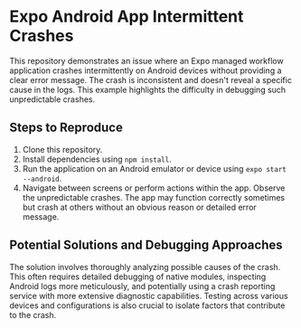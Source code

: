 # Expo Android App Intermittent Crashes

This repository demonstrates an issue where an Expo managed workflow application crashes intermittently on Android devices without providing a clear error message.  The crash is inconsistent and doesn't reveal a specific cause in the logs. This example highlights the difficulty in debugging such unpredictable crashes.

## Steps to Reproduce

1. Clone this repository.
2. Install dependencies using `npm install`.
3. Run the application on an Android emulator or device using `expo start --android`. 
4. Navigate between screens or perform actions within the app. Observe the unpredictable crashes. The app may function correctly sometimes but crash at others without an obvious reason or detailed error message.

## Potential Solutions and Debugging Approaches

The solution involves thoroughly analyzing possible causes of the crash.  This often requires detailed debugging of native modules, inspecting Android logs more meticulously, and potentially using a crash reporting service with more extensive diagnostic capabilities.  Testing across various devices and configurations is also crucial to isolate factors that contribute to the crash. 
